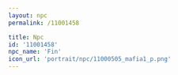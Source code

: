 ```yaml
---
layout: npc
permalink: /11001458

title: Npc
id: '11001458'
npc_name: 'Fin'
icon_url: 'portrait/npc/11000505_mafia1_p.png'
---
```

